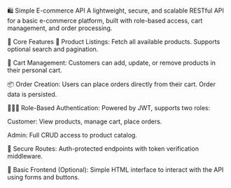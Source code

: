 🛍️ Simple E-commerce API
A lightweight, secure, and scalable RESTful API for a basic e-commerce platform, built with role-based access, cart management, and order processing.

🔧 Core Features
🔎 Product Listings: Fetch all available products. Supports optional search and pagination.

🛒 Cart Management: Customers can add, update, or remove products in their personal cart.

📦 Order Creation: Users can place orders directly from their cart. Order data is persisted.

🧑‍🤝‍🧑 Role-Based Authentication: Powered by JWT, supports two roles:

Customer: View products, manage cart, place orders.

Admin: Full CRUD access to product catalog.

🔐 Secure Routes: Auth-protected endpoints with token verification middleware.

🧪 Basic Frontend (Optional): Simple HTML interface to interact with the API using forms and buttons.
